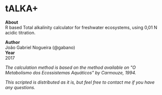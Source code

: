 # tALKA+ 

**About**  
R based Total alkalinity calculator for freshwater ecosystems, using 0,01 N acidic titration.  

**Author**  
João Gabriel Nogueira (@gabano)  
**Year**  
2017  
  
*The calculation method is based on the method available on "O Metabolismo dos Ecossistemas Aquáticos" by Carmouze, 1994.*
  
  
*This scripted is distributed as it is, but feel free to contact me if you have any questions.*
